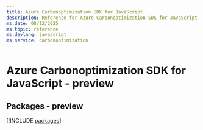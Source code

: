 ```yaml
---
title: Azure Carbonoptimization SDK for JavaScript
description: Reference for Azure Carbonoptimization SDK for JavaScript
ms.date: 08/12/2025
ms.topic: reference
ms.devlang: javascript
ms.service: carbonoptimization
---
```

# Azure Carbonoptimization SDK for JavaScript - preview
## Packages - preview
[!INCLUDE [packages](carbonoptimization-index.md)]